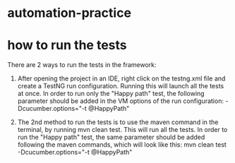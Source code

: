 # automation-practice

# how to run the tests

There are 2 ways to run the tests in the framework:

1. After opening the project in an IDE, right click on the testng.xml file and create a TestNG run configuration. Running this will launch all the tests at once.
In order to run only the "Happy path" test, the following parameter should be added in the VM options of the run configuration: -Dcucumber.options="-t @HappyPath"

2. The 2nd method to run the tests is to use the maven command in the terminal, by running mvn clean test. This will run all the tests. In order to run the "Happy path" test, the same parameter should be added following the maven commands, which will look like this: mvn clean test -Dcucumber.options="-t @HappyPath"
